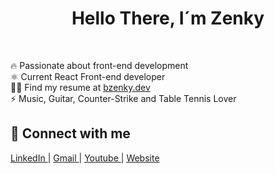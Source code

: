<h1 align='center'> Hello There, I´m Zenky</h1>
<br />

🔥 Passionate about front-end development <br>
⚛️ Current React Front-end developer <br>
👨‍💻 Find my resume at [bzenky.dev](https://www.bzenky.dev) <br>
⚡ Music, Guitar, Counter-Strike and Table Tennis Lover

<h2>📧 Connect with me </h2>

<p>
 <a href = "https://www.linkedin.com/in/bzenky/">
  LinkedIn
 </a>
 |
 <a href="mailto:bzenky@gmail.com">
  Gmail
 </a>
|
 <a href="https://www.youtube.com/channel/UCCe8rx30_1ZJ6M4oPzSJHiA">
  Youtube
 </a>
 |
 <a href="https://www.bzenky.dev">
  Website
 </a>
</p>

